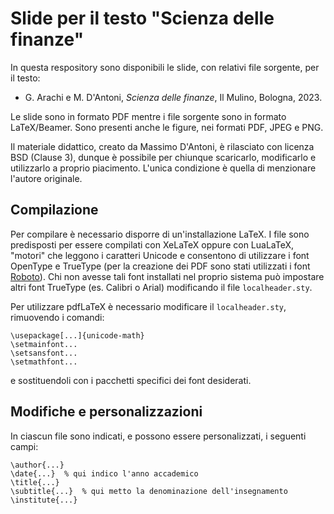# Slide per il testo "Scienza delle finanze"

In questa respository sono disponibili le slide, con relativi file sorgente, per il testo:

* G. Arachi e M. D'Antoni, *Scienza delle finanze*, Il Mulino, Bologna, 2023. 

Le slide sono in formato PDF mentre i file sorgente sono in formato LaTeX/Beamer. Sono presenti anche le figure, nei formati PDF, JPEG e PNG.

Il materiale didattico, creato da Massimo D'Antoni, è rilasciato con licenza BSD (Clause 3), dunque è possibile per chiunque scaricarlo, modificarlo e utilizzarlo a proprio piacimento. L'unica condizione è quella di menzionare l'autore originale.

## Compilazione

Per compilare è necessario disporre di un'installazione LaTeX. I file sono predisposti per essere compilati con XeLaTeX oppure con LuaLaTeX, "motori" che leggono i caratteri Unicode e consentono di utilizzare i font OpenType e TrueType (per la creazione dei PDF sono stati utilizzati i font [Roboto](https://fonts.google.com/specimen/Roboto)). Chi non avesse tali font installati nel proprio sistema può impostare altri font TrueType (es. Calibri o Arial) modificando il file `localheader.sty`.

Per utilizzare pdfLaTeX è necessario modificare il `localheader.sty`, rimuovendo i comandi: 

    \usepackage[...]{unicode-math}
    \setmainfont...
	\setsansfont...
	\setmathfont...

e sostituendoli con i pacchetti specifici dei font desiderati.


## Modifiche e personalizzazioni

In ciascun file sono indicati, e possono essere personalizzati, i seguenti campi:

    \author{...}
    \date{...}  % qui indico l'anno accademico
    \title{...} 
    \subtitle{...}  % qui metto la denominazione dell'insegnamento
    \institute{...}



